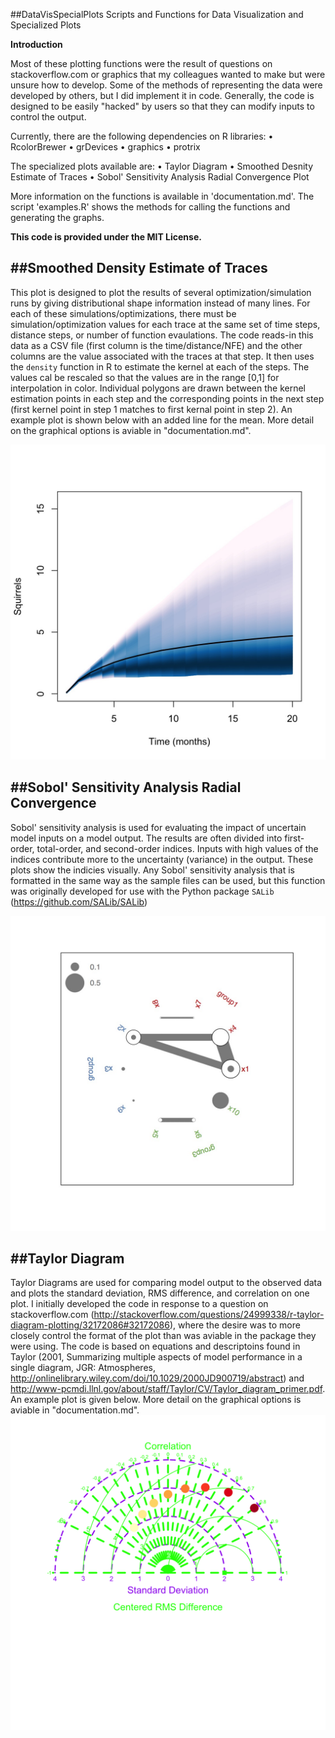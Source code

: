 ##DataVisSpecialPlots
Scripts and Functions for Data Visualization and Specialized Plots

__Introduction__

Most of these plotting functions were the result of questions on stackoverflow.com or graphics that my colleagues wanted to make but were unsure how to develop. Some of the methods of representing the data were developed by others, but I did implement it in code. Generally, the code is designed to be easily "hacked" by users so that they can modify inputs to control the output.

Currently, there are the following dependencies on R libraries:
• RcolorBrewer
• grDevices
• graphics
• protrix

The specialized plots available are: 
• Taylor Diagram
• Smoothed Desnity Estimate of Traces
• Sobol' Sensitivity Analysis Radial Convergence Plot

More information on the functions is available in 'documentation.md'. The script 'examples.R' shows the methods for calling the functions and generating the graphs.

**This code is provided under the MIT License.**

##__Smoothed Density Estimate of Traces__
----
This plot is designed to plot the results of several optimization/simulation runs by giving distributional shape information instead of many lines. For each of these simulations/optimizations, there must be simulation/optimization values for each trace at the same set of time steps, distance steps, or number of function evaulations. The code reads-in this data as a CSV file (first column is the time/distance/NFE) and the other columns are the value associated with the traces at that step. It then uses the `density` function in R to estimate the kernel at each of the steps. The values cal be rescaled so that the values are in the range [0,1] for interpolation in color. Individual polygons are drawn between the kernel estimation points in each step and the corresponding points in the next step (first kernel point in step 1 matches to first kernal point in step 2). An example plot is shown below with an added line for the mean. More detail on the graphical options is aviable in "documentation.md".

![Image of a Smoothed Kernel Density Plot for Traces](https://github.com/calvinwhealton/DataVisSpecialPlots/blob/master/SmoothKernelTraces/example_kernelSmooth3.jpg)

##__Sobol' Sensitivity Analysis Radial Convergence__
----
Sobol' sensitivity analysis is used for evaluating the impact of uncertain model inputs on a model output. The results are often divided into first-order, total-order, and second-order indices. Inputs with high values of the indices contribute more to the uncertainty (variance) in the output. These plots show the indicies visually. Any Sobol' sensitivity analysis that is formatted in the same way as the sample files can be used, but this function was originally developed for use with the Python package `SALib` (https://github.com/SALib/SALib)

![Sobol Sensitivity Analysis Output](https://github.com/calvinwhealton/DataVisSpecialPlots/blob/master/SobolSensitivityRadialConvergence/plot.jpg)

##__Taylor Diagram__
----
Taylor Diagrams are used for comparing model output to the observed data and plots the standard deviation, RMS difference, and correlation on one plot. I initially developed the code in response to a question on stackoverflow.com (http://stackoverflow.com/questions/24999338/r-taylor-diagram-plotting/32172086#32172086), where the desire was to more closely control the format of the plot than was aviable in the package they were using. The code is based on equations and descriptoins found in Taylor (2001, Summarizing multiple aspects of model performance in a single diagram, JGR: Atmospheres, http://onlinelibrary.wiley.com/doi/10.1029/2000JD900719/abstract) and http://www-pcmdi.llnl.gov/about/staff/Taylor/CV/Taylor_diagram_primer.pdf. An example plot is given below. More detail on the graphical options is aviable in "documentation.md".
![Image of a Taylor Diagram](https://github.com/calvinwhealton/DataVisSpecialPlots/blob/master/TaylorDiagram/example_TaylorDiagram2.png)
